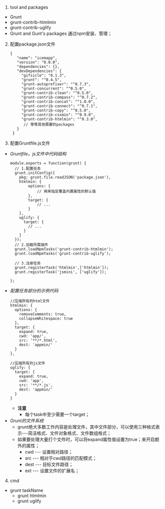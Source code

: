 1. tool and packages
  - Grunt
  - grunt-contrib-htmlmin
  - grunt-contrib-uglify
  - Grunt and Gunt's packages 通过npm安装、管理；
2. 配置package.json文件
   ```
   {
	  "name": "icemapp",
	  "version": "0.0.0",
	  "dependencies": {},
	  "devDependencies": {
	    "gifsicle": "0.1.3",
	    "grunt": "^0.4.5",
	    "grunt-autoprefixer": "^0.7.3",
	    "grunt-concurrent": "^0.5.0",
	    "grunt-contrib-clean": "^0.5.0",
	    "grunt-contrib-compass": "^0.7.2",
	    "grunt-contrib-concat": "^1.0.0",
	    "grunt-contrib-connect": "^0.7.1",
	    "grunt-contrib-copy": "^0.5.0",
	    "grunt-contrib-cssmin": "^0.9.0",
	    "grunt-contrib-htmlmin": "^0.3.0",
	     // 等等其他需要的packages
	  }
	}
   ```
3. 配置Gruntfile.js文件
  - *Gruntfile。js文件中代码结构*
	```
	module.exports = function(grunt) {
	  // 1.配置任务
	  grunt.initConfig({
	    pkg: grunt.file.readJSON('package.json'),
	    htmlmin: {
	    	options: {
	    		// 用来指定覆盖内置属性的默认值
	    	},
	    	target: {
	    	 	// ...
	    	}
	    },
	    uglify: {
	      target: {
	        // ...
	      }
	    }
	  });
      // 2.加载所需插件	
	  grunt.loadNpmTasks('grunt-contrib-htmlmin');
	  grunt.loadNpmTasks('grunt-contrib-uglify');
		
	  // 3.注册任务
	  grunt.registerTask('htmlmin',['htmlmin']);
	  grunt.registerTask('jsmini', ['uglify']);

	};
	```
  - *配置任务部分的示例代码*
	```
	//压缩所有的html文件
    htmlmin: {
      options: {
        removeComments: true,
        collapseWhitespace: true
      },
      target: {
        expand: true,
        cwd: 'app/',
        src: '**/*.html',
        dest: 'appmin/'
      }
    },

    //压缩所有的js文件
    uglify: {
      target: {
        expand: true,
        cwd: 'app',
        src: '**/*.js',
        dest: 'appmin/'
      }
    }
	```
	  + **注意**
	    * 每个task中至少需要一个target；
  - *Grunt的文件系统*
	  + grunt绝大多数工作内容是处理文件，其中文件部分，可以使用三种格式表示---简洁格式、文件对象格式、文件数组格式；
	  + 如果要处理大量打个文件时，可以将expand属性值设置为true；来开启额外的属性；
	    * cwd --- 设置相对路径；
	    * src --- 相对于cwd路径的匹配模式；
        * dest --- 目标文件路径；
	    * ext --- 设置文件的扩展名；

4. cmd
  - grunt taskName
    + grunt htmlmin
    + grunt uglify
